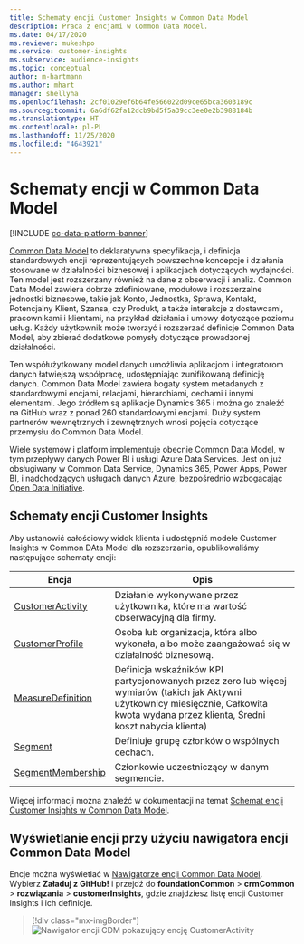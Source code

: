 ```yaml
---
title: Schematy encji Customer Insights w Common Data Model
description: Praca z encjami w Common Data Model.
ms.date: 04/17/2020
ms.reviewer: mukeshpo
ms.service: customer-insights
ms.subservice: audience-insights
ms.topic: conceptual
author: m-hartmann
ms.author: mhart
manager: shellyha
ms.openlocfilehash: 2cf01029ef6b64fe566022d09ce65bca3603189c
ms.sourcegitcommit: 6a6df62fa12dcb9bd5f5a39cc3ee0e2b3988184b
ms.translationtype: HT
ms.contentlocale: pl-PL
ms.lasthandoff: 11/25/2020
ms.locfileid: "4643921"
---
```

# <a name="entity-schemas-in-common-data-model"></a>Schematy encji w Common Data Model

[!INCLUDE [cc-data-platform-banner](../includes/cc-data-platform-banner.md)]

[Common Data Model](https://docs.microsoft.com/common-data-model/) to deklaratywna specyfikacja, i definicja standardowych encji reprezentujących powszechne koncepcje i działania stosowane w działalności biznesowej i aplikacjach dotyczących wydajności. Ten model jest rozszerzany również na dane z obserwacji i analiz. Common Data Model zawiera dobrze zdefiniowane, modułowe i rozszerzalne jednostki biznesowe, takie jak Konto, Jednostka, Sprawa, Kontakt, Potencjalny Klient, Szansa, czy Produkt, a także interakcje z dostawcami, pracownikami i klientami, na przykład działania i umowy dotyczące poziomu usług. Każdy użytkownik może tworzyć i rozszerzać definicje Common Data Model, aby zbierać dodatkowe pomysły dotyczące prowadzonej działalności.

Ten współużytkowany model danych umożliwia aplikacjom i integratorom danych łatwiejszą współpracę, udostępniając zunifikowaną definicję danych. Common Data Model zawiera bogaty system metadanych z standardowymi encjami, relacjami, hierarchiami, cechami i innymi elementami. Jego źródłem są aplikacje Dynamics 365 i można go znaleźć na GitHub wraz z ponad 260 standardowymi encjami. Duży system partnerów wewnętrznych i zewnętrznych wnosi pojęcia dotyczące przemysłu do Common Data Model.

Wiele systemów i platform implementuje obecnie Common Data Model, w tym przepływy danych Power BI i usługi Azure Data Services. Jest on już obsługiwany w Common Data Service, Dynamics 365, Power Apps, Power BI, i nadchodzących usługach danych Azure, bezpośrednio wzbogacając [Open Data Initiative](https://www.microsoft.com/open-data-initiative).

## <a name="customer-insights-entity-schemas"></a>Schematy encji Customer Insights

Aby ustanowić całościowy widok klienta i udostępnić modele Customer Insights w Common DAta Model dla rozszerzania, opublikowaliśmy następujące schematy encji:

| Encja | Opis |
|---------|---------|
|[CustomerActivity](https://docs.microsoft.com/common-data-model/schema/core/applicationcommon/foundationcommon/crmcommon/solutions/customerinsights/customeractivity) | Działanie wykonywane przez użytkownika, które ma wartość obserwacyjną dla firmy. |
|[CustomerProfile](https://docs.microsoft.com/common-data-model/schema/core/applicationcommon/foundationcommon/crmcommon/solutions/customerinsights/customerprofile) | Osoba lub organizacja, która albo wykonała, albo może zaangażować się w działalność biznesową. |
|[MeasureDefinition](https://docs.microsoft.com/common-data-model/schema/core/applicationcommon/foundationcommon/crmcommon/solutions/customerinsights/measuredefinition) | Definicja wskaźników KPI partycjonowanych przez zero lub więcej wymiarów (takich jak Aktywni użytkownicy miesięcznie, Całkowita kwota wydana przez klienta, Średni koszt nabycia klienta) |
|[Segment](https://docs.microsoft.com/common-data-model/schema/core/applicationcommon/foundationcommon/crmcommon/solutions/customerinsights/segment) | Definiuje grupę członków o wspólnych cechach. |
|[SegmentMembership](https://docs.microsoft.com/common-data-model/schema/core/applicationcommon/foundationcommon/crmcommon/solutions/customerinsights/segmentmembership) | Członkowie uczestniczący w danym segmencie. |

Więcej informacji można znaleźć w dokumentacji na temat [Schemat encji Customer Insights w Common Data Model](https://docs.microsoft.com/common-data-model/schema/core/applicationcommon/foundationcommon/crmcommon/solutions/customerinsights/overview).

## <a name="view-entities-using-the-common-data-model-entity-navigator"></a>Wyświetlanie encji przy użyciu nawigatora encji Common Data Model

Encje można wyświetlać w [Nawigatorze encji Common Data Model](https://microsoft.github.io/CDM/). Wybierz **Załaduj z GitHub!** i przejdź do **foundationCommon** > **crmCommon** > **rozwiązania** > **customerInsights**, gdzie znajdziesz listę encji Customer Insights i ich definicje.
> [!div class="mx-imgBorder"]
> ![Nawigator encji CDM pokazujący encję CustomerActivity](media/CDM-entity-navigator.png "Nawigator encji CDM pokazujący encję CustomerActivity")
